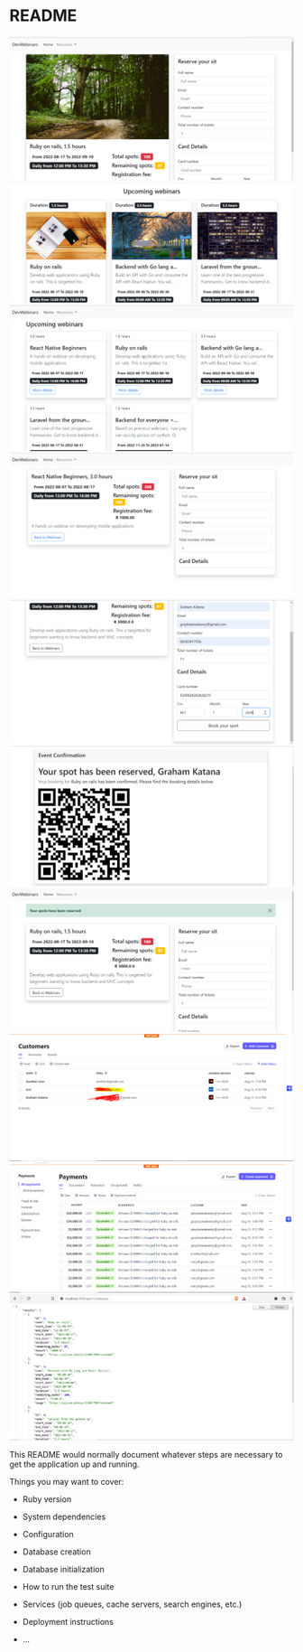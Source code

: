 # README
![Screenshot](Capture10.PNG)
![Screenshot](Capture9.PNG)
![Screenshot](Capture.PNG)
![Screenshot](Capture2.PNG)
![Screenshot](Capture3.PNG)
![Screenshot](Capture4.PNG)
![Screenshot](Capture5.PNG)
![Screenshot](Capture6.PNG)
![Screenshot](Capture7.PNG)
![Screenshot](Capture8.PNG)

This README would normally document whatever steps are necessary to get the
application up and running.

Things you may want to cover:

* Ruby version

* System dependencies

* Configuration

* Database creation

* Database initialization

* How to run the test suite

* Services (job queues, cache servers, search engines, etc.)

* Deployment instructions

* ...
